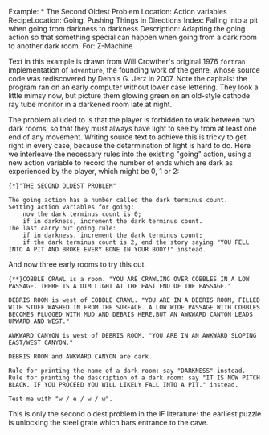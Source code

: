Example: * The Second Oldest Problem
Location: Action variables
RecipeLocation: Going, Pushing Things in Directions
Index: Falling into a pit when going from darkness to darkness
Description: Adapting the going action so that something special can happen when going from a dark room to another dark room.
For: Z-Machine

  
Text in this example is drawn from Will Crowther's original 1976 ``fortran`` implementation of ``adventure``, the founding work of the genre, whose source code was rediscovered by Dennis G. Jerz in 2007. Note the capitals: the program ran on an early computer without lower case lettering. They look a little mimsy now, but picture them glowing green on an old-style cathode ray tube monitor in a darkened room late at night.

  
The problem alluded to is that the player is forbidden to walk between two dark rooms, so that they must always have light to see by from at least one end of any movement. Writing source text to achieve this is tricky to get right in every case, because the determination of light is hard to do. Here we interleave the necessary rules into the existing "going" action, using a new action variable to record the number of ends which are dark as experienced by the player, which might be 0, 1 or 2:

  

``` inform7
{*}"THE SECOND OLDEST PROBLEM"

The going action has a number called the dark terminus count.
Setting action variables for going:
	now the dark terminus count is 0;
	if in darkness, increment the dark terminus count.
The last carry out going rule:
	if in darkness, increment the dark terminus count;
	if the dark terminus count is 2, end the story saying "YOU FELL INTO A PIT AND BROKE EVERY BONE IN YOUR BODY!" instead.
```

  
And now three early rooms to try this out.

  

``` inform7
{**}COBBLE CRAWL is a room. "YOU ARE CRAWLING OVER COBBLES IN A LOW PASSAGE. THERE IS A DIM LIGHT AT THE EAST END OF THE PASSAGE."

DEBRIS ROOM is west of COBBLE CRAWL. "YOU ARE IN A DEBRIS ROOM, FILLED WITH STUFF WASHED IN FROM THE SURFACE. A LOW WIDE PASSAGE WITH COBBLES BECOMES PLUGGED WITH MUD AND DEBRIS HERE,BUT AN AWKWARD CANYON LEADS UPWARD AND WEST."

AWKWARD CANYON is west of DEBRIS ROOM. "YOU ARE IN AN AWKWARD SLOPING EAST/WEST CANYON."

DEBRIS ROOM and AWKWARD CANYON are dark.

Rule for printing the name of a dark room: say "DARKNESS" instead.
Rule for printing the description of a dark room: say "IT IS NOW PITCH BLACK. IF YOU PROCEED YOU WILL LIKELY FALL INTO A PIT." instead.

Test me with "w / e / w / w".
```

  
This is only the second oldest problem in the IF literature: the earliest puzzle is unlocking the steel grate which bars entrance to the cave.

